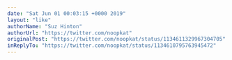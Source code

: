 ```yaml
---
date: "Sat Jun 01 00:03:15 +0000 2019"
layout: "like"
authorName: "Suz Hinton"
authorUrl: "https://twitter.com/noopkat"
originalPost: "https://twitter.com/noopkat/status/1134611329967304705"
inReplyTo: "https://twitter.com/noopkat/status/1134610795763945472"
---
```

